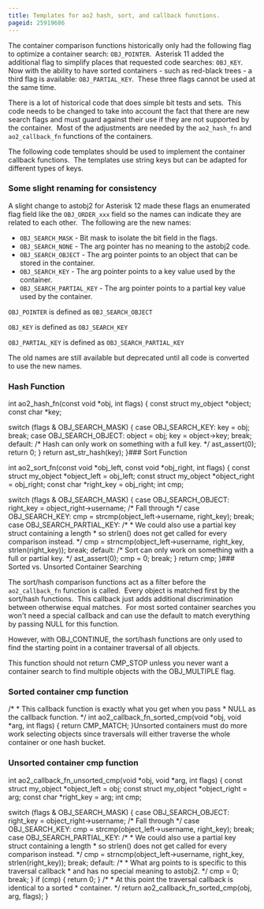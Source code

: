 ```yaml
---
title: Templates for ao2 hash, sort, and callback functions.
pageid: 25919686
---
```


The container comparison functions historically only had the following flag to optimize a container search: `OBJ_POINTER`.  Asterisk 11 added the additional flag to simplify places that requested code searches: `OBJ_KEY`.  Now with the ability to have sorted containers - such as red-black trees - a third flag is available: `OBJ_PARTIAL_KEY`.  These three flags cannot be used at the same time.

There is a lot of historical code that does simple bit tests and sets.  This code needs to be changed to take into account the fact that there are new search flags and must guard against their use if they are not supported by the container.  Most of the adjustments are needed by the `ao2_hash_fn` and `ao2_callback_fn` functions of the containers.

The following code templates should be used to implement the container callback functions.  The templates use string keys but can be adapted for different types of keys.

### Some slight renaming for consistency

A slight change to astobj2 for Asterisk 12 made these flags an enumerated flag field like the `OBJ_ORDER_xxx` field so the names can indicate they are related to each other.  The following are the new names:

* `OBJ_SEARCH_MASK` - Bit mask to isolate the bit field in the flags.
* `OBJ_SEARCH_NONE` - The arg pointer has no meaning to the astobj2 code.
* `OBJ_SEARCH_OBJECT` - The arg pointer points to an object that can be stored in the container.
* `OBJ_SEARCH_KEY` - The arg pointer points to a key value used by the container.
* `OBJ_SEARCH_PARTIAL_KEY` - The arg pointer points to a partial key value used by the container.

`OBJ_POINTER` is defined as `OBJ_SEARCH_OBJECT`

`OBJ_KEY` is defined as `OBJ_SEARCH_KEY`

`OBJ_PARTIAL_KEY` is defined as `OBJ_SEARCH_PARTIAL_KEY`

The old names are still available but deprecated until all code is converted to use the new names.

### Hash Function

int ao2\_hash\_fn(const void \*obj, int flags)
{
 const struct my\_object \*object;
 const char \*key;

 switch (flags & OBJ\_SEARCH\_MASK) {
 case OBJ\_SEARCH\_KEY:
 key = obj;
 break;
 case OBJ\_SEARCH\_OBJECT:
 object = obj;
 key = object->key;
 break;
 default:
 /\* Hash can only work on something with a full key. \*/
 ast\_assert(0);
 return 0;
 }
 return ast\_str\_hash(key);
}### Sort Function

int ao2\_sort\_fn(const void \*obj\_left, const void \*obj\_right, int flags)
{
 const struct my\_object \*object\_left = obj\_left;
 const struct my\_object \*object\_right = obj\_right;
 const char \*right\_key = obj\_right;
 int cmp;

 switch (flags & OBJ\_SEARCH\_MASK) {
 case OBJ\_SEARCH\_OBJECT:
 right\_key = object\_right->username;
 /\* Fall through \*/
 case OBJ\_SEARCH\_KEY:
 cmp = strcmp(object\_left->username, right\_key);
 break;
 case OBJ\_SEARCH\_PARTIAL\_KEY:
 /\*
 \* We could also use a partial key struct containing a length
 \* so strlen() does not get called for every comparison instead.
 \*/
 cmp = strncmp(object\_left->username, right\_key, strlen(right\_key));
 break;
 default:
 /\* Sort can only work on something with a full or partial key. \*/
 ast\_assert(0);
 cmp = 0;
 break;
 }
 return cmp;
}### Sorted vs. Unsorted Container Searching

The sort/hash comparison functions act as a filter before the `ao2_callback_fn` function is called.  Every object is matched first by the sort/hash functions.  This callback just adds additional discrimination between otherwise equal matches.  For most sorted container searches you won't need a special callback and can use the default to match everything by passing NULL for this function.

However, with OBJ\_CONTINUE, the sort/hash functions are only used to find the starting point in a container traversal of all objects.

This function should not return CMP\_STOP unless you never want a container search to find multiple objects with the OBJ\_MULTIPLE flag.

### Sorted container cmp function

/\*
 \* This callback function is exactly what you get when you pass
 \* NULL as the callback function.
 \*/
int ao2\_callback\_fn\_sorted\_cmp(void \*obj, void \*arg, int flags)
{
 return CMP\_MATCH;
}Unsorted containers must do more work selecting objects since traversals will either traverse the whole container or one hash bucket.

### Unsorted container cmp function

int ao2\_callback\_fn\_unsorted\_cmp(void \*obj, void \*arg, int flags)
{
 const struct my\_object \*object\_left = obj;
 const struct my\_object \*object\_right = arg;
 const char \*right\_key = arg;
 int cmp;

 switch (flags & OBJ\_SEARCH\_MASK) {
 case OBJ\_SEARCH\_OBJECT:
 right\_key = object\_right->username;
 /\* Fall through \*/
 case OBJ\_SEARCH\_KEY:
 cmp = strcmp(object\_left->username, right\_key);
 break;
 case OBJ\_SEARCH\_PARTIAL\_KEY:
 /\*
 \* We could also use a partial key struct containing a length
 \* so strlen() does not get called for every comparison instead.
 \*/
 cmp = strncmp(object\_left->username, right\_key, strlen(right\_key));
 break;
 default:
 /\*
 \* What arg points to is specific to this traversal callback
 \* and has no special meaning to astobj2.
 \*/
 cmp = 0;
 break;
 }
 if (cmp) {
 return 0;
 }
 /\*
 \* At this point the traversal callback is identical to a sorted
 \* container.
 \*/
 return ao2\_callback\_fn\_sorted\_cmp(obj, arg, flags);
}